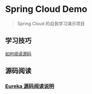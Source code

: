 # Spring Cloud Demo

> Spring Cloud 的自我学习演示项目


## 学习技巧

[如何阅读源码](./doc/如何阅读源码.md)  


## 源码阅读

### [Eureka 源码阅读说明](./doc/README-eureka.md)